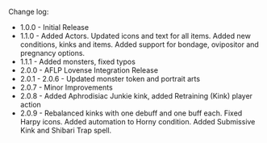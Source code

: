 Change log: 

* 1.0.0 - Initial Release
* 1.1.0 - Added Actors. Updated icons and text for all items. Added new conditions, kinks and items. Added support for bondage, ovipositor and pregnancy options.
* 1.1.1 - Added monsters, fixed typos
* 2.0.0 - AFLP Lovense Integration Release
* 2.0.1 - 2.0.6 - Updated monster token and portrait arts
* 2.0.7 - Minor Improvements
* 2.0.8 - Added Aphrodisiac Junkie kink, added Retraining (Kink) player action
* 2.0.9 - Rebalanced kinks with one debuff and one buff each. Fixed Harpy icons. Added automation to Horny condition. Added Submissive Kink and Shibari Trap spell.
